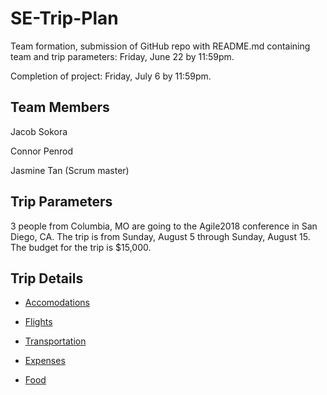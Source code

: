 # SE-Trip-Plan

Team formation, submission of GitHub repo with README.md containing team and trip parameters: Friday, June 22 by 11:59pm.

Completion of project: Friday, July 6 by 11:59pm.

## Team Members

Jacob Sokora

Connor Penrod

Jasmine Tan (Scrum master)

## Trip Parameters

3 people from Columbia, MO are going to the Agile2018 conference in San Diego, CA. The trip is from Sunday, August 5 through Sunday, August 15. The budget for the trip is $15,000.

## Trip Details

* [Accomodations](https://github.com/jasminetan/se-trip-plan/blob/master/Accommodations.md)

* [Flights](https://github.com/jasminetan/se-trip-plan/blob/master/Flights.md)

* [Transportation](https://github.com/jasminetan/se-trip-plan/blob/master/Transportation.md)

* [Expenses](https://github.com/jasminetan/se-trip-plan/blob/master/Expenses.md)

* [Food](https://github.com/jasminetan/se-trip-plan/blob/master/Food.md)

